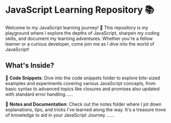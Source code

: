 # JavaScript Learning Repository 📚

Welcome to my JavaScript learning journey! 🚀 This repository is my playground where I explore the depths of JavaScript, sharpen my coding skills, and document my learning adventures. Whether you're a fellow learner or a curious developer, come join me as I dive into the world of JavaScript!

## What's Inside?

📁 **Code Snippets**: Dive into the code snippets folder to explore bite-sized examples and experiments covering various JavaScript concepts, from basic syntax to advanced topics like closures and promises also updated with standard error handling......

📘 **Notes and Documentation**: Check out the notes folder where I jot down explanations, tips, and tricks I've learned along the way. It's a treasure trove of knowledge to aid in your JavaScript Journey ......
